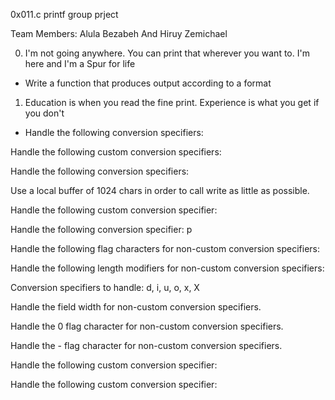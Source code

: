 0x011.c printf group prject

Team Members:
Alula Bezabeh
And
Hiruy Zemichael

0. I'm not going anywhere. You can print that wherever you want to. I'm here and I'm a Spur for life
- Write a function that produces output according to a format

1. Education is when you read the fine print. Experience is what you get if you don't
- Handle the following conversion specifiers:

Handle the following custom conversion specifiers:

Handle the following conversion specifiers:

Use a local buffer of 1024 chars in order to call write as little as possible.

Handle the following custom conversion specifier:

Handle the following conversion specifier: p

Handle the following flag characters for non-custom conversion specifiers:

Handle the following length modifiers for non-custom conversion specifiers:

Conversion specifiers to handle: d, i, u, o, x, X

Handle the field width for non-custom conversion specifiers.

Handle the 0 flag character for non-custom conversion specifiers.

Handle the - flag character for non-custom conversion specifiers.

Handle the following custom conversion specifier:

Handle the following custom conversion specifier:
